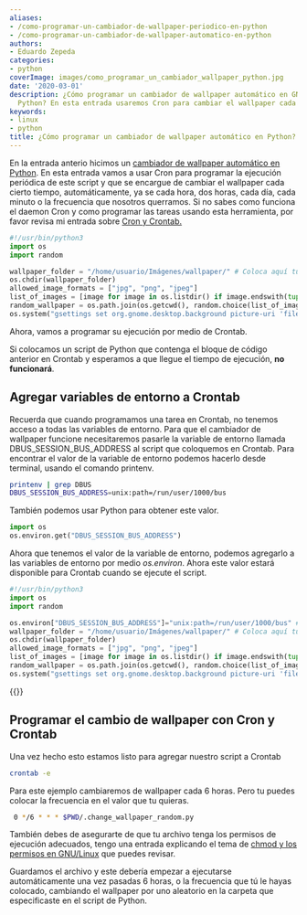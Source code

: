 ```yaml
---
aliases:
- /como-programar-un-cambiador-de-wallpaper-periodico-en-python
- /como-programar-un-cambiador-de-wallpaper-automatico-en-python
authors:
- Eduardo Zepeda
categories:
- python
coverImage: images/como_programar_un_cambiador_wallpaper_python.jpg
date: '2020-03-01'
description: ¿Cómo programar un cambiador de wallpaper automático en GNU/Linux usando
  Python? En esta entrada usaremos Cron para cambiar el wallpaper cada cierto tiempo.
keywords:
- linux
- python
title: ¿Cómo programar un cambiador de wallpaper automático en Python?
---
```


En la entrada anterio hicimos un [cambiador de wallpaper automático en Python](/es/como-crear-un-cambiador-de-wallpaper-automatico-usando-python-en-gnome/). En esta entrada vamos a usar Cron para programar la ejecución periódica de este script y que se encargue de cambiar el wallpaper cada cierto tiempo, automáticamente, ya se cada hora, dos horas, cada día, cada minuto o la frecuencia que nosotros querramos. Si no sabes como funciona el daemon Cron y como programar las tareas usando esta herramienta, por favor revisa mi entrada sobre [Cron y Crontab.](/es/programa-tareas-periodicas-facil-en-linux-con-cron-y-crontab/)

```python
#!/usr/bin/python3
import os
import random

wallpaper_folder = "/home/usuario/Imágenes/wallpaper/" # Coloca aquí tu propia ruta
os.chdir(wallpaper_folder)
allowed_image_formats = ["jpg", "png", "jpeg"]
list_of_images = [image for image in os.listdir() if image.endswith(tuple(allowed_image_formats))]
random_wallpaper = os.path.join(os.getcwd(), random.choice(list_of_images))
os.system("gsettings set org.gnome.desktop.background picture-uri 'file://{}'".format(random_wallpaper))
```

Ahora, vamos a programar su ejecución por medio de Crontab.

Si colocamos un script de Python que contenga el bloque de código anterior en Crontab y esperamos a que llegue el tiempo de ejecución, **no funcionará**.

## Agregar variables de entorno a Crontab

Recuerda que cuando programamos una tarea en Crontab, no tenemos acceso a todas las variables de entorno. Para que el cambiador de wallpaper funcione necesitaremos pasarle la variable de entorno llamada DBUS\_SESSION\_BUS\_ADDRESS al script que coloquemos en Crontab. Para encontrar el valor de la variable de entorno podemos hacerlo desde terminal, usando el comando printenv.

```bash
printenv | grep DBUS
DBUS_SESSION_BUS_ADDRESS=unix:path=/run/user/1000/bus
```

También podemos usar Python para obtener este valor.

``` python
import os
os.environ.get("DBUS_SESSION_BUS_ADDRESS")
```

Ahora que tenemos el valor de la variable de entorno, podemos agregarlo a las variables de entorno por medio _os.environ_. Ahora este valor estará disponible para Crontab cuando se ejecute el script.

```python
#!/usr/bin/python3
import os
import random

os.environ["DBUS_SESSION_BUS_ADDRESS"]="unix:path=/run/user/1000/bus" # LINEA NUEVA
wallpaper_folder = "/home/usuario/Imágenes/wallpaper/" # Coloca aquí tu propia ruta absoluta
os.chdir(wallpaper_folder)
allowed_image_formats = ["jpg", "png", "jpeg"]
list_of_images = [image for image in os.listdir() if image.endswith(tuple(allowed_image_formats))]
random_wallpaper = os.path.join(os.getcwd(), random.choice(list_of_images))
os.system("gsettings set org.gnome.desktop.background picture-uri 'file://{}'".format(random_wallpaper))
```

{{<ad>}}

## Programar el cambio de wallpaper con Cron y Crontab

Una vez hecho esto estamos listo para agregar nuestro script a Crontab

```bash
crontab -e
```

Para este ejemplo cambiaremos de wallpaper cada 6 horas. Pero tu puedes colocar la frecuencia en el valor que tu quieras.

```bash
 0 */6 * * * $PWD/.change_wallpaper_random.py
```

También debes de asegurarte de que tu archivo tenga los permisos de ejecución adecuados, tengo una entrada explicando el tema de [chmod y los permisos en GNU/Linux](/es/entiende-los-permisos-en-gnu-linux-y-el-comando-chmod/) que puedes revisar.

Guardamos el archivo y este debería empezar a ejecutarse automáticamente una vez pasadas 6 horas, o la frecuencia que tú le hayas colocado, cambiando el wallpaper por uno aleatorio en la carpeta que especificaste en el script de Python.